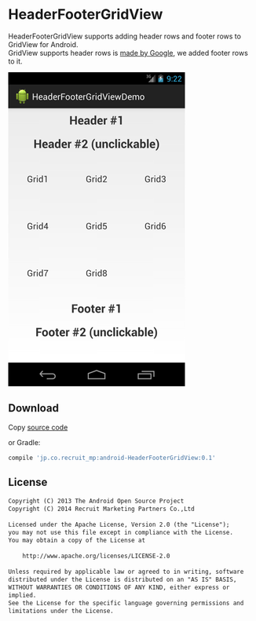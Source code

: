 # HeaderFooterGridView

HeaderFooterGridView supports adding header rows and footer rows to GridView for Android.  
GridView supports header rows is [made by Google](http://grepcode.com/file/repository.grepcode.com/java/ext/com.google.android/android-apps/4.4_r1/com/android/photos/views/HeaderGridView.java), we added footer rows to it.

![Screen shot](docs/screenshot.png)

## Download

Copy [source code](android-HeaderFooterGridView/blob/master/library/src/main/java/jp/co/recruit_mp/android/widget/HeaderFooterGridView.java)

or Gradle:

```groovy
compile 'jp.co.recruit_mp:android-HeaderFooterGridView:0.1'
```

## License

```
Copyright (C) 2013 The Android Open Source Project
Copyright (C) 2014 Recruit Marketing Partners Co.,Ltd

Licensed under the Apache License, Version 2.0 (the "License");
you may not use this file except in compliance with the License.
You may obtain a copy of the License at

    http://www.apache.org/licenses/LICENSE-2.0

Unless required by applicable law or agreed to in writing, software
distributed under the License is distributed on an "AS IS" BASIS,
WITHOUT WARRANTIES OR CONDITIONS OF ANY KIND, either express or implied.
See the License for the specific language governing permissions and
limitations under the License.
```
